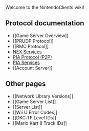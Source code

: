 Welcome to the NintendoClients wiki!
## Protocol documentation
* [[Game Server Overview]]
* [[PRUDP Protocol]]
* [[RMC Protocol]]
* [NEX Services](NEX-Protocols)
* [PIA Protocol (P2P)](PIA-Protocol)
* [PIA Services](PIA-Protocols)
* [[Account Server]]

## Other pages
* [[Network Library Versions]]
* [[Game Server List]]
* [[Server List]]
* [[Wii U Error Codes]]
* [[DKC:TF Level IDs]]
* [[Mario Kart 8 Track IDs]]